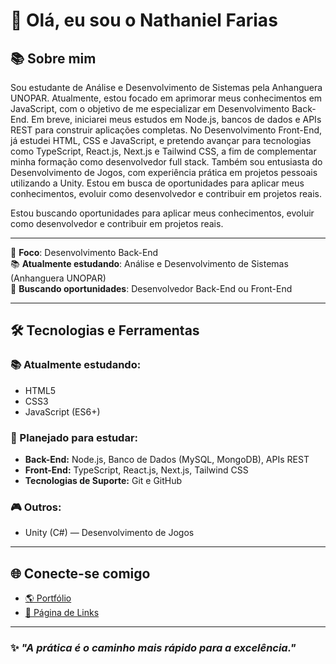 # 👋 Olá, eu sou o Nathaniel Farias

## 📚 Sobre mim

Sou estudante de Análise e Desenvolvimento de Sistemas pela Anhanguera UNOPAR.
Atualmente, estou focado em aprimorar meus conhecimentos em JavaScript, com o objetivo de me especializar em Desenvolvimento Back-End. Em breve, iniciarei meus estudos em Node.js, bancos de dados e APIs REST para construir aplicações completas.
No Desenvolvimento Front-End, já estudei HTML, CSS e JavaScript, e pretendo avançar para tecnologias como TypeScript, React.js, Next.js e Tailwind CSS, a fim de complementar minha formação como desenvolvedor full stack.
Também sou entusiasta do Desenvolvimento de Jogos, com experiência prática em projetos pessoais utilizando a Unity.
Estou em busca de oportunidades para aplicar meus conhecimentos, evoluir como desenvolvedor e contribuir em projetos reais.

Estou buscando oportunidades para aplicar meus conhecimentos, evoluir como desenvolvedor e contribuir em projetos reais.

---

🎯 **Foco**: Desenvolvimento Back-End  
📚 **Atualmente estudando**: Análise e Desenvolvimento de Sistemas (Anhanguera UNOPAR)  
🚀 **Buscando oportunidades**: Desenvolvedor Back-End ou Front-End

---

## 🛠️ Tecnologias e Ferramentas

### 📚 Atualmente estudando:
- HTML5
- CSS3
- JavaScript (ES6+)

### 🚀 Planejado para estudar:
- **Back-End:** Node.js, Banco de Dados (MySQL, MongoDB), APIs REST
- **Front-End:** TypeScript, React.js, Next.js, Tailwind CSS
- **Tecnologias de Suporte:** Git e GitHub

### 🎮 Outros:
- Unity (C#) — Desenvolvimento de Jogos


---

## 🌐 Conecte-se comigo

- [🌎 Portfólio](https://nathanielfarias.netlify.app/)
- [🔗 Página de Links](https://nathanielfariaslinks.netlify.app/)

---

### ✨ _"A prática é o caminho mais rápido para a excelência."_
